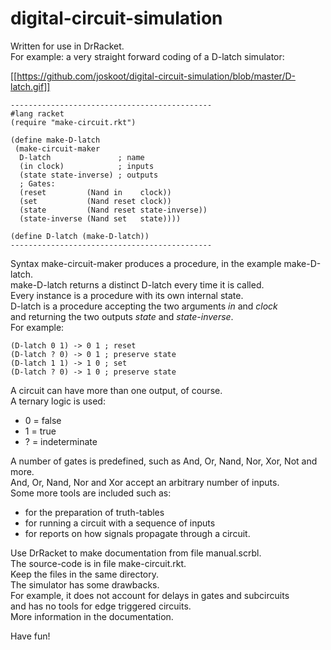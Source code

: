 # digital-circuit-simulation

Written for use in DrRacket.\
For example: a very straight forward coding of a D-latch simulator:

[[https://github.com/joskoot/digital-circuit-simulation/blob/master/D-latch.gif]]

```
---------------------------------------------
#lang racket
(require "make-circuit.rkt")

(define make-D-latch
 (make-circuit-maker
  D-latch               ; name
  (in clock)            ; inputs
  (state state-inverse) ; outputs
  ; Gates:
  (reset         (Nand in    clock))
  (set           (Nand reset clock))
  (state         (Nand reset state-inverse))
  (state-inverse (Nand set   state))))
  
(define D-latch (make-D-latch))
---------------------------------------------
```

Syntax make-circuit-maker produces a procedure, in the example make-D-latch.\
make-D-latch returns a distinct D-latch every time it is called.\
Every instance is a procedure with its own internal state.\
D-latch is a procedure accepting the two arguments *in* and *clock*\
and returning the two outputs *state* and *state-inverse*.\
For example:

```
(D-latch 0 1) -> 0 1 ; reset
(D-latch ? 0) -> 0 1 ; preserve state
(D-latch 1 1) -> 1 0 ; set
(D-latch ? 0) -> 1 0 ; preserve state
```
A circuit can have more than one output, of course.\
A ternary logic is used:
- 0 = false
- 1 = true
- ? = indeterminate

A number of gates is predefined, such as And, Or, Nand, Nor, Xor, Not and more.\
And, Or, Nand, Nor and Xor accept an arbitrary number of inputs.\
Some more tools are included such as:
- for the preparation of truth-tables
- for running a circuit with a sequence of inputs
- for reports on how signals propagate through a circuit.

Use DrRacket to make documentation from file manual.scrbl.\
The source-code is in file make-circuit.rkt.\
Keep the files in the same directory.\
The simulator has some drawbacks.\
For example, it does not account for delays in gates and subcircuits\
and has no tools for edge triggered circuits.\
More information in the documentation.

Have fun!
